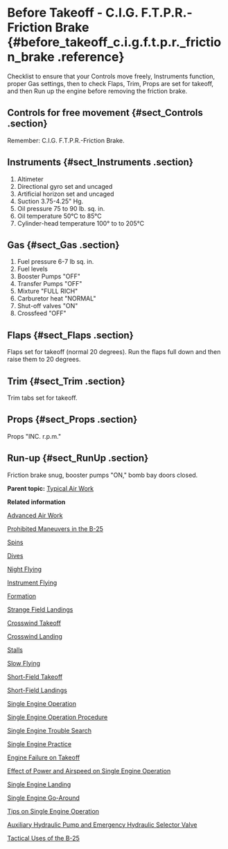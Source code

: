 # Before Takeoff - C.I.G. F.T.P.R.-Friction Brake {#before_takeoff_c.i.g.f.t.p.r._friction_brake .reference}

Checklist to ensure that your Controls move freely, Instruments function, proper Gas settings, then to check Flaps, Trim, Props are set for takeoff, and then Run up the engine before removing the friction brake.

## Controls for free movement {#sect_Controls .section}

Remember: C.I.G. F.T.P.R.-Friction Brake.

## Instruments {#sect_Instruments .section}

1.  Altimeter
2.  Directional gyro set and uncaged
3.  Artificial horizon set and uncaged
4.  Suction 3.75-4.25" Hg.
5.  Oil pressure 75 to 90 lb. sq. in.
6.  Oil temperature 50°C to 85°C
7.  Cylinder-head temperature 100° to to 205°C

## Gas {#sect_Gas .section}

1.  Fuel pressure 6-7 lb sq. in.
2.  Fuel levels
3.  Booster Pumps "OFF"
4.  Transfer Pumps "OFF"
5.  Mixture "FULL RICH"
6.  Carburetor heat "NORMAL"
7.  Shut-off valves "ON"
8.  Crossfeed "OFF"

## Flaps {#sect_Flaps .section}

Flaps set for takeoff \(normal 20 degrees\). Run the flaps full down and then raise them to 20 degrees.

## Trim {#sect_Trim .section}

Trim tabs set for takeoff.

## Props {#sect_Props .section}

Props "INC. r.p.m."

## Run-up {#sect_RunUp .section}

Friction brake snug, booster pumps "ON," bomb bay doors closed.

**Parent topic:** [Typical Air Work](../topics/typical_air_work.md)

**Related information**  


[Advanced Air Work](../topics/advanced_air_work.md)

[Prohibited Maneuvers in the B-25](../topics/prohibited_maneuvers_in_the_b_25.md)

[Spins](../topics/spins.md)

[Dives](../topics/dives.md)

[Night Flying](../topics/night_flying.md)

[Instrument Flying](../topics/instrument_flying.md)

[Formation](../topics/formation.md)

[Strange Field Landings](../topics/strange_field_landings.md)

[Crosswind Takeoff](../topics/crosswind_takeoff.md)

[Crosswind Landing](../topics/crosswind_landing.md)

[Stalls](../topics/stalls.md)

[Slow Flying](../topics/slow_flying.md)

[Short-Field Takeoff](../topics/short_field_takeoff.md)

[Short-Field Landings](../topics/short_field_landings.md)

[Single Engine Operation](../topics/single_engine_operation.md)

[Single Engine Operation Procedure](../topics/single_engine_operation_procedure.md)

[Single Engine Trouble Search](../topics/single_engine_trouble_search.md)

[Single Engine Practice](../topics/single_engine_practice.md)

[Engine Failure on Takeoff](../topics/engine_failure_on_takeoff.md)

[Effect of Power and Airspeed on Single Engine Operation](../topics/effect_of_power_and_airspeed_on_single_engine_operation.md)

[Single Engine Landing](../topics/single_engine_landing.md)

[Single Engine Go-Around](../topics/single_engine_go_around.md)

[Tips on Single Engine Operation](../topics/tips_on_single_engine_operation.md)

[Auxiliary Hydraulic Pump and Emergency Hydraulic Selector Valve](../topics/auxiliary_hydraulic_pump_and_emergency_hydraulic_selector_valve.md)

[Tactical Uses of the B-25](../topics/tactical_uses_of_the_b_25.md)

